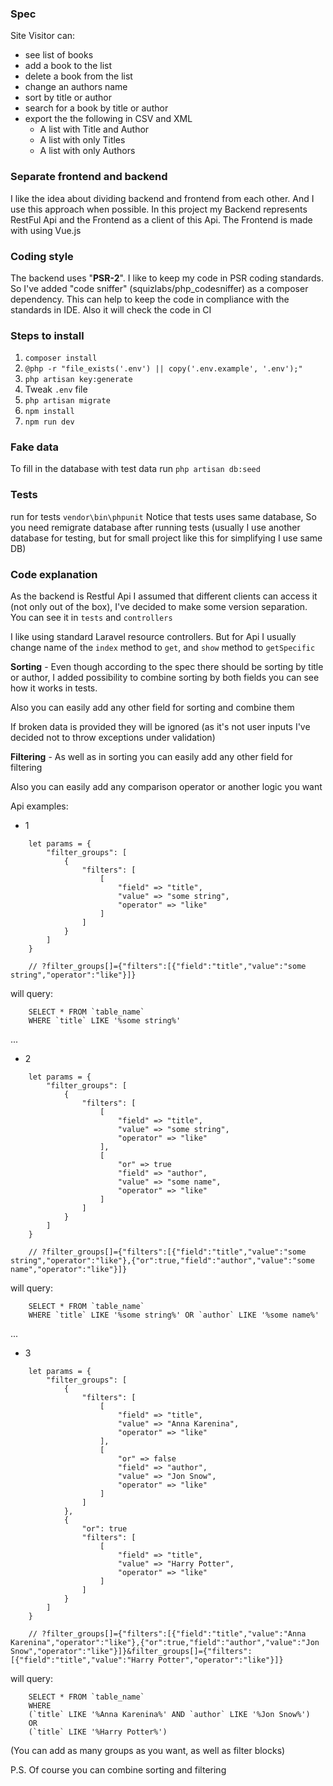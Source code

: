 ### Spec
Site Visitor can:
- see list of books
- add a book to the list
- delete a book from the list
- change an authors name
- sort by title or author
- search for a book by title or author
- export the the following in CSV and XML
    - A list with Title and Author
    - A list with only Titles
    - A list with only Authors

### Separate frontend and backend
I like the idea about dividing backend and frontend from each other. 
And I use this approach when possible. 
In this project my Backend represents RestFul Api and the Frontend as a client of this Api.
The Frontend is made with using Vue.js

### Coding style
The backend uses "**PSR-2**".
I like to keep my code in PSR coding standards. 
So I've added "code sniffer" (squizlabs/php_codesniffer) as a composer dependency. 
This can help to keep the code in compliance with the standards in IDE. 
Also it will check the code in CI

### Steps to install
1. `composer install`
2. `@php -r "file_exists('.env') || copy('.env.example', '.env');"`
3. `php artisan key:generate`
4. Tweak `.env` file
5. `php artisan migrate`
6. `npm install`
7. `npm run dev`

### Fake data
To fill in the database with test data run `php artisan db:seed` 

### Tests
run for tests `vendor\bin\phpunit`
Notice that tests uses same database, 
So you need remigrate database after running tests 
(usually I use another database for testing, but for small project like this for simplifying I use same DB)

### Code explanation
As the backend is Restful Api I assumed that different clients can access it
(not only out of the box), I've decided to make some version separation.
You can see it in `tests` and `controllers`

I like using standard Laravel resource controllers. 
But for Api I usually change name of the `index` method to `get`, 
and `show` method to `getSpecific`  

**Sorting** - Even though according to the spec there should be 
sorting by title or author, I added possibility to combine sorting by both fields
you can see how it works in tests. 

Also you can easily add any other field for sorting and combine them

If broken data is provided they will be ignored 
(as it's not user inputs I've decided not to throw exceptions under validation)

**Filtering** - 
As well as in sorting you can easily add any other field for filtering

Also you can easily add any comparison operator or another logic you want

Api examples:
* 1
```
    let params = {
        "filter_groups": [
            {
                "filters": [
                    [
                        "field" => "title",
                        "value" => "some string",
                        "operator" => "like"
                    ]
                ]
            }
        ]
    }
    
    // ?filter_groups[]={"filters":[{"field":"title","value":"some string","operator":"like"}]}
```
will query:
```
    SELECT * FROM `table_name` 
    WHERE `title` LIKE '%some string%'
```
...

* 2
```
    let params = {
        "filter_groups": [
            {
                "filters": [
                    [
                        "field" => "title",
                        "value" => "some string",
                        "operator" => "like"
                    ],
                    [
                        "or" => true
                        "field" => "author",
                        "value" => "some name",
                        "operator" => "like"
                    ]
                ]
            }
        ]
    }
    
    // ?filter_groups[]={"filters":[{"field":"title","value":"some string","operator":"like"},{"or":true,"field":"author","value":"some name","operator":"like"}]}
```
will query:
```
    SELECT * FROM `table_name` 
    WHERE `title` LIKE '%some string%' OR `author` LIKE '%some name%'
```
...

* 3
```
    let params = {
        "filter_groups": [
            {
                "filters": [
                    [
                        "field" => "title",
                        "value" => "Anna Karenina",
                        "operator" => "like"
                    ],
                    [
                        "or" => false
                        "field" => "author",
                        "value" => "Jon Snow",
                        "operator" => "like"
                    ]
                ]
            },
            {
                "or": true
                "filters": [
                    [
                        "field" => "title",
                        "value" => "Harry Potter",
                        "operator" => "like"
                    ]
                ]
            }
        ]
    }
    
    // ?filter_groups[]={"filters":[{"field":"title","value":"Anna Karenina","operator":"like"},{"or":true,"field":"author","value":"Jon Snow","operator":"like"}]}&filter_groups[]={"filters":[{"field":"title","value":"Harry Potter","operator":"like"}]}
```
will query:
```
    SELECT * FROM `table_name` 
    WHERE 
    (`title` LIKE '%Anna Karenina%' AND `author` LIKE '%Jon Snow%')
    OR
    (`title` LIKE '%Harry Potter%')
```

(You can add as many groups as you want, as well as filter blocks)

P.S. Of course you can combine sorting and filtering
